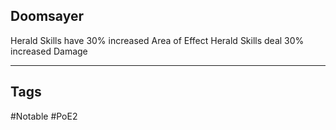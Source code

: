 ## Doomsayer
Herald Skills have 30% increased Area of Effect
Herald Skills deal 30% increased Damage

---
## Tags
#Notable
#PoE2
